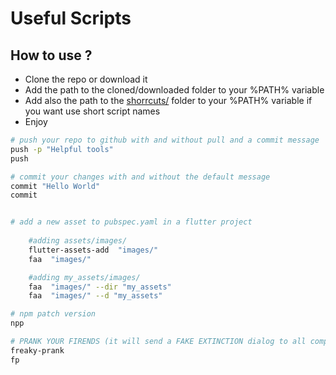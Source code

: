 # Useful Scripts

## How to use ?

- Clone the repo or download it
- Add the path to the cloned/downloaded folder to your %PATH% variable
- Add also the path to the [shorrcuts/](shortcuts/) folder to your %PATH% variable if you want use short script names
- Enjoy

``` bash
# push your repo to github with and without pull and a commit message
push -p "Helpful tools"
push

# commit your changes with and without the default message
commit "Hello World"
commit


# add a new asset to pubspec.yaml in a flutter project
    
    #adding assets/images/
    flutter-assets-add  "images/" 
    faa  "images/"

    #adding my_assets/images/
    faa  "images/" --dir "my_assets"
    faa  "images/" --d "my_assets"

# npm patch version 
npp

# PRANK YOUR FIRENDS (it will send a FAKE EXTINCTION dialog to all computers on your network)
freaky-prank
fp 

```
